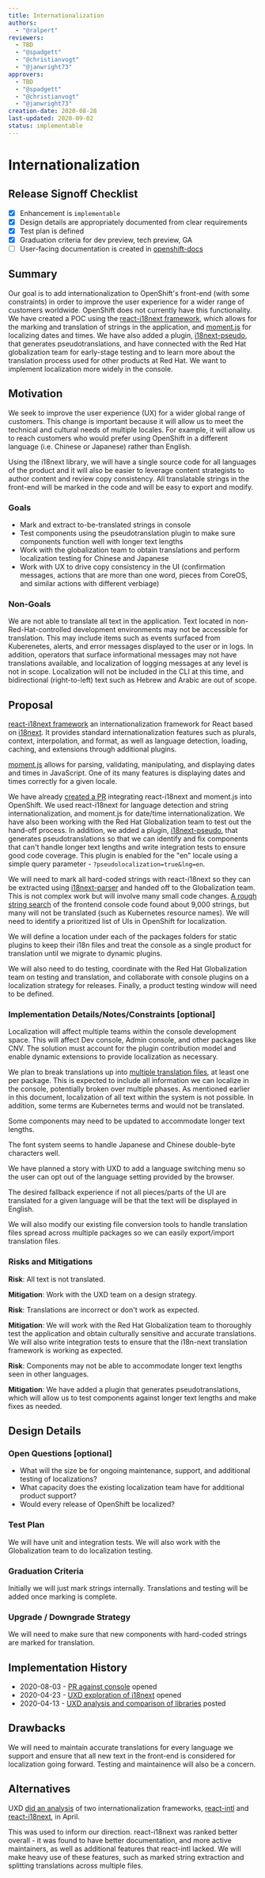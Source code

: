 ```yaml
---
title: Internationalization
authors:
  - "@ralpert"
reviewers:
  - TBD
  - "@spadgett"
  - "@christianvogt"
  - "@janwright73"
approvers:
  - TBD
  - "@spadgett"
  - "@christianvogt"
  - "@janwright73"
creation-date: 2020-08-28
last-updated: 2020-09-02
status: implementable
---
```


# Internationalization

## Release Signoff Checklist

- [x] Enhancement is `implementable`
- [x] Design details are appropriately documented from clear requirements
- [x] Test plan is defined
- [x] Graduation criteria for dev preview, tech preview, GA
- [ ] User-facing documentation is created in [openshift-docs](https://github.com/openshift/openshift-docs/)

## Summary

Our goal is to add internationalization to OpenShift's front-end (with some constraints) in order
to improve the user experience for a wider range of customers worldwide.
OpenShift does not currently have this functionality.
We have created a POC using the [react-i18next framework](https://react.i18next.com/), which allows for the marking
and translation of strings in the application, and [moment.js](https://momentjs.com/) for localizing dates and times.
We have also added a plugin, [i18next-pseudo](https://github.com/MattBoatman/i18next-pseudo), that generates
pseudotranslations, and have connected with the Red Hat globalization team for early-stage testing and to learn more about the translation process
used for other products at Red Hat. We want to implement localization more widely in the console.

## Motivation

We seek to improve the user experience (UX) for a wider global range of customers.
This change is important because it will allow us to meet the technical and cultural
needs of multiple locales. For example, it will allow us to reach customers who would prefer using OpenShift in a different
language (i.e. Chinese or Japanese) rather than English.

Using the i18next library, we will have a single source code for all languages of the product and it will also be easier to
leverage content strategists to author content and review copy consistency. All translatable strings in the front-end will be marked in the code and will be easy to export and modify.

### Goals

* Mark and extract to-be-translated strings in console
* Test components using the pseudotranslation plugin to make sure components function well with longer text lengths
* Work with the globalization team to obtain translations and perform localization testing for Chinese and Japanese
* Work with UX to drive copy consistency in the UI (confirmation messages, actions that are more than one word, pieces from CoreOS, and similar actions with different verbiage)

### Non-Goals

We are not able to translate all text in the application. Text located in non-Red-Hat-controlled development environments may not be accessible for translation.
This may include items such as events surfaced from Kuberenetes, alerts, and error messages displayed to the user or in logs.
In addition, operators that surface informational messages may not have translations available, and localization of logging messages at any level is not in scope.
Localization will not be included in the CLI at this time, and bidirectional (right-to-left) text such as Hebrew and Arabic are out of scope.

## Proposal

[react-i18next framework](https://react.i18next.com/) an internationalization framework for React based on [i18next](http://i18next.com/).
It provides standard internationalization features such as plurals, context, interpolation, and format,
as well as language detection, loading, caching, and extensions through additional plugins.

[moment.js](https://momentjs.com/) allows for parsing, validating, manipulating, and displaying dates and times in JavaScript.
One of its many features is displaying dates and times correctly for a given locale.

We have already [created a PR](https://github.com/openshift/console/pull/6194) integrating react-i18next and moment.js into OpenShift.
We used react-i18next for language detection and string internationalization, and moment.js for date/time internationalization.
We have also been working with the Red Hat Globalization team to test out the hand-off process. In addition, we added a plugin,
[i18next-pseudo](https://github.com/MattBoatman/i18next-pseudo), that generates pseudotranslations so that we can identify
and fix components that can't handle longer text lengths and write integration tests to ensure good code coverage.
This plugin is enabled for the "en" locale using a simple query parameter - `?pseudolocalization=true&lng=en`.

We will need to mark all hard-coded strings with react-i18next so they can be extracted using [i18next-parser](https://github.com/i18next/i18next-parser) and handed off to the Globalization team.
This is not complex work but will involve many small code changes.
[A rough string search](https://gist.github.com/jschuler/a404aed1ea774383cc2decd57d3135c6)
of the frontend console code found about 9,000 strings, but many will not be translated (such as Kubernetes resource names).
We will need to identify a prioritized list of UIs in OpenShift for localization.

We will define a location under each of the packages folders for static plugins to keep their i18n files and treat
the console as a single product for translation until we migrate to dynamic plugins.

We will also need to do testing, coordinate with the Red Hat Globalization team on testing and translation,
and collaborate with console plugins on a localization strategy for releases. Finally, a product testing window will need to be defined.

### Implementation Details/Notes/Constraints [optional]

Localization will affect multiple teams within the console development space.
This will affect Dev console, Admin console, and other packages like CNV.
The solution must account for the plugin contribution model and enable dynamic extensions to provide localization as necessary.

We plan to break translations up into [multiple translation files](https://react.i18next.com/guides/multiple-translation-files), at least one per package.
This is expected to include all information we can localize in the console, potentially broken over multiple phases.
As mentioned earlier in this document, localization of all text within the system is not possible. In addition, some terms are Kubernetes terms and would not be translated.

Some components may need to be updated to accommodate longer text lengths.

The font system seems to handle Japanese and Chinese double-byte characters well.

We have planned a story with UXD to add a language switching menu so the user can opt out of the language setting provided by the browser.

The desired fallback experience if not all pieces/parts of the UI are translated for a given language will be that the text will be displayed in English.

We will also modify our existing file conversion tools to handle translation files spread across multiple packages so we can easily export/import translation files.

### Risks and Mitigations

**Risk**: All text is not translated.

**Mitigation**: Work with the UXD team on a design strategy.

**Risk**: Translations are incorrect or don't work as expected.

**Mitigation**: We will work with the Red Hat Globalization team to thoroughly test the application and obtain culturally sensitive and accurate translations.
We will also write integration tests to ensure that the i18n-next translation framework is working as expected.

**Risk**: Components may not be able to accommodate longer text lengths seen in other languages.

**Mitigation**: We have added a plugin that generates pseudotranslations, which will allow us to test components against longer text lengths and make fixes as needed.

## Design Details

### Open Questions [optional]

* What will the size be for ongoing maintenance, support, and additional testing of localizations?
* What capacity does the existing localization team have for additional product support?
* Would every release of OpenShift be localized?

### Test Plan

We will have unit and integration tests. We will also work with the Globalization team to do localization testing.

### Graduation Criteria

Initially we will just mark strings internally. Translations and testing will be added once marking is complete.

### Upgrade / Downgrade Strategy

We will need to make sure that new components with hard-coded strings are marked for translation.

## Implementation History

* 2020-08-03 - [PR against console](https://github.com/openshift/console/pull/6194) opened
* 2020-04-23 - [UXD exploration of i18next](https://github.com/jschuler/console/pull/1) opened
* 2020-04-13 - [UXD analysis and comparison of libraries](https://github.com/patternfly/patternfly-react/issues/3952#issuecomment-613645855) posted

## Drawbacks

We will need to maintain accurate translations for every language we support and ensure that all new text in the front-end is considered for localization going forward. Testing and maintainence will also be a concern.

## Alternatives

UXD [did an analysis](https://github.com/patternfly/patternfly-react/issues/3952) of two internationalization frameworks, [react-intl](https://formatjs.io/docs/getting-started/installation/) and [react-i18next](https://react.i18next.com/), in April.

This was used to inform our direction. react-i18next was ranked better overall - it was found to have better documentation, and more active maintainers, as well as additional features that react-intl lacked.
We will make heavy use of these features, such as marked string extraction and splitting translations across multiple files.
